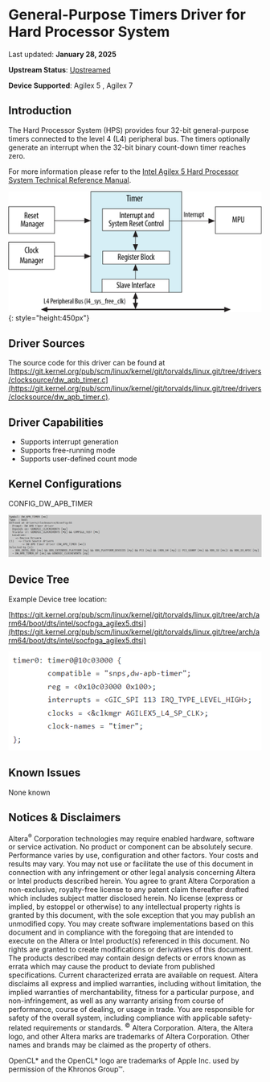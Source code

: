 # **General-Purpose Timers Driver for Hard Processor System**

Last updated: **January 28, 2025** 

**Upstream Status**: [Upstreamed](https://git.kernel.org/pub/scm/linux/kernel/git/torvalds/linux.git/tree/drivers/clocksource/dw_apb_timer.c)

**Device Supported**: Agilex 5 , Agilex 7

## **Introduction**

The Hard Processor System (HPS) provides four 32-bit general-purpose timers connected to the level 4 (L4) peripheral bus. The timers optionally generate an interrupt when the 32-bit binary count-down timer reaches zero.

For more information please refer to the [Intel Agilex 5 Hard Processor System Technical Reference Manual](https://www.intel.com/content/www/us/en/docs/programmable/814346).

![apb_timer_block_diagram](images/HPS_Timer_block_diagram.png){: style="height:450px"}

## **Driver Sources**

The source code for this driver can be found at [https://git.kernel.org/pub/scm/linux/kernel/git/torvalds/linux.git/tree/drivers/clocksource/dw_apb_timer.c](https://git.kernel.org/pub/scm/linux/kernel/git/torvalds/linux.git/tree/drivers/clocksource/dw_apb_timer.c).

## **Driver Capabilities**

* Supports interrupt generation
* Supports free-running mode
* Supports user-defined count mode

## **Kernel Configurations**
 CONFIG_DW_APB_TIMER

![apb_timer_config_path](images/apb_timers_config_path.png)

## **Device Tree**

Example Device tree location:

[https://git.kernel.org/pub/scm/linux/kernel/git/torvalds/linux.git/tree/arch/arm64/boot/dts/intel/socfpga_agilex5.dtsi](https://git.kernel.org/pub/scm/linux/kernel/git/torvalds/linux.git/tree/arch/arm64/boot/dts/intel/socfpga_agilex5.dtsi)

![apb_timers_device_tree](images/apb_timers_device_tree.png)

## **Known Issues**

None known


## Notices & Disclaimers

Altera<sup>&reg;</sup> Corporation technologies may require enabled hardware, software or service activation.
No product or component can be absolutely secure. 
Performance varies by use, configuration and other factors.
Your costs and results may vary. 
You may not use or facilitate the use of this document in connection with any infringement or other legal analysis concerning Altera or Intel products described herein. You agree to grant Altera Corporation a non-exclusive, royalty-free license to any patent claim thereafter drafted which includes subject matter disclosed herein.
No license (express or implied, by estoppel or otherwise) to any intellectual property rights is granted by this document, with the sole exception that you may publish an unmodified copy. You may create software implementations based on this document and in compliance with the foregoing that are intended to execute on the Altera or Intel product(s) referenced in this document. No rights are granted to create modifications or derivatives of this document.
The products described may contain design defects or errors known as errata which may cause the product to deviate from published specifications.  Current characterized errata are available on request.
Altera disclaims all express and implied warranties, including without limitation, the implied warranties of merchantability, fitness for a particular purpose, and non-infringement, as well as any warranty arising from course of performance, course of dealing, or usage in trade.
You are responsible for safety of the overall system, including compliance with applicable safety-related requirements or standards. 
<sup>&copy;</sup> Altera Corporation.  Altera, the Altera logo, and other Altera marks are trademarks of Altera Corporation.  Other names and brands may be claimed as the property of others. 

OpenCL* and the OpenCL* logo are trademarks of Apple Inc. used by permission of the Khronos Group™. 
